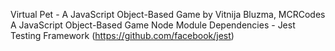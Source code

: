Virtual Pet - A JavaScript Object-Based Game by Vitnija Bluzma, MCRCodes
A JavaScript Object-Based Game
Node Module Dependencies - Jest Testing Framework (https://github.com/facebook/jest)


